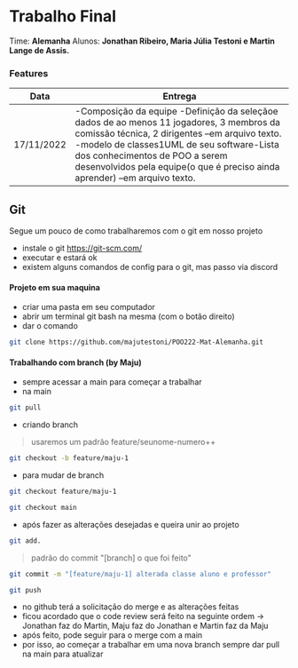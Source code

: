 # Trabalho Final
Time: **Alemanha**
Alunos: **Jonathan Ribeiro, Maria Júlia Testoni e Martin Lange de Assis.**

### Features
| Data | Entrega |
| ------ | ------ |
| 17/11/2022 | -Composição da equipe -Definição da seleçãoe dados de ao menos 11 jogadores, 3 membros da comissão técnica, 2 dirigentes  –em arquivo texto.  -modelo de classes1UML de seu software-Lista dos conhecimentos de POO a serem desenvolvidos pela equipe(o que é preciso ainda aprender) –em arquivo texto.|

## Git

Segue um pouco de como trabalharemos com o git em nosso projeto
- instale o git https://git-scm.com/
- executar e estará ok
- existem alguns comandos de config para o git, mas passo via discord

#### Projeto em sua maquina
- criar uma pasta em seu computador 
- abrir um terminal git bash na mesma (com o botão direito)
- dar o comando

```sh
git clone https://github.com/majutestoni/POO222-Mat-Alemanha.git
```

#### Trabalhando com branch (by Maju)
- sempre acessar a main para começar a trabalhar
- na main
```sh
git pull
```

- criando branch

> usaremos um padrão feature/seunome-numero++

```sh
git checkout -b feature/maju-1
```

- para mudar de branch
```sh
git checkout feature/maju-1
```
```sh
git checkout main
```
- após fazer as alterações desejadas e queira unir ao projeto
```sh
git add.
```
> padrão do commit "[branch] o que foi feito"
```sh
git commit -m "[feature/maju-1] alterada classe aluno e professor"
```
```sh
git push
```
- no github terá a solicitação do merge e as alterações feitas
- ficou acordado que o code review será feito na seguinte ordem -> Jonathan faz do Martin, Maju faz do Jonathan e Martin faz da Maju
- após feito, pode seguir para o merge com a main
- por isso, ao começar a trabalhar em uma nova branch sempre dar pull na main para atualizar


